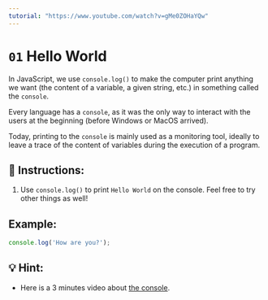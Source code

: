 ```yaml
---
tutorial: "https://www.youtube.com/watch?v=gMe0ZOHaYQw"
---
```


# `01` Hello World

In JavaScript, we use `console.log()` to make the computer print anything we want (the content of a variable, a given string, etc.) in something called the `console`.

Every language has a `console`, as it was the only way to interact with the users at the beginning (before Windows or MacOS arrived). 

Today, printing to the `console` is mainly used as a monitoring tool, ideally to leave a trace of the content of variables during the execution of a program.

## 📝 Instructions:

1. Use `console.log()` to print `Hello World` on the console. Feel free to try other things as well!

## Example:

```js
console.log('How are you?');
```

## 💡 Hint:

+ Here is a 3 minutes video about [the console](https://www.youtube.com/watch?v=1RlkftxAo-M).
